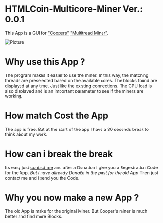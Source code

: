# HTMLCoin-Multicore-Miner Ver.: 0.0.1

This App is a GUI for ["Coopers"](https://t.me/astarzo) ["Multitread Miner"](https://github.com/kerastinell/HTMLCOIN/releases/tag/v2.0.1.0-mt).

![Picture](http://nwa.marcusberger.de/Miner.jpg)


# Why use this App ?

The program makes it easier to use the miner.
In this way, the matching threads are preselected based on the available cores.
The blocks found are displayed at any time. Just like the existing connections. 
The CPU load is also displayed and is an important parameter to see if the miners are working.

# How match Cost the App

The app is free.
But at the start of the app I have a 30 seconds break to think about my work.

# How can i break the break

Its easy just [contact me](bmp@gmx.de) and after a Donation i give you a Regestration Code for the App.
*But i have allready Donaite in the past for the old App*
Then just contact me and i send you the Code.

# Why you now make a new App ?

The old App is make for the original Miner.
But Cooper's miner is much better and find more Blocks.
